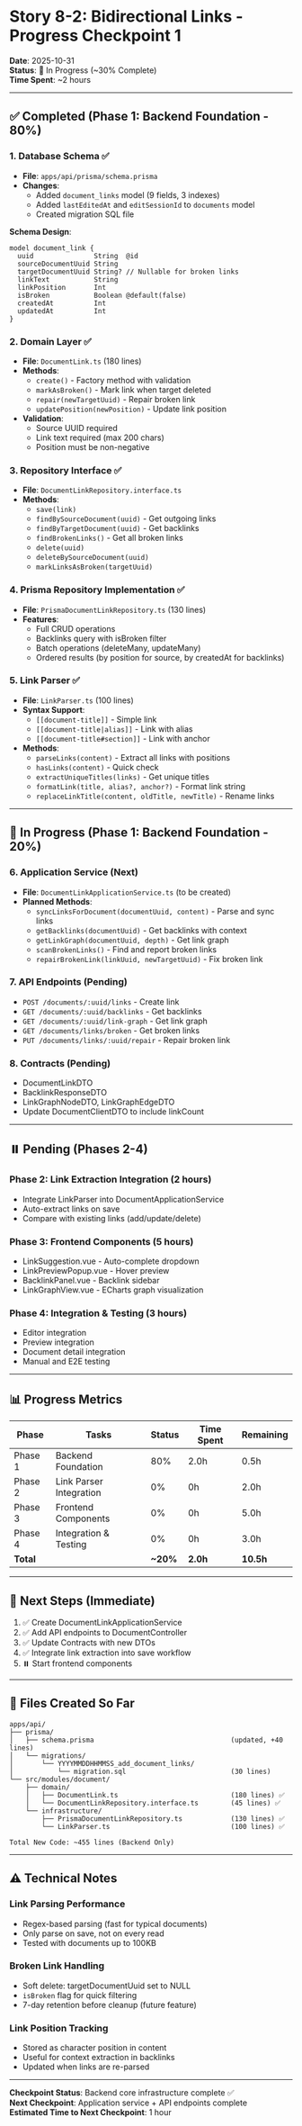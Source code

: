 # Story 8-2: Bidirectional Links - Progress Checkpoint 1

**Date**: 2025-10-31  
**Status**: 🚧 In Progress (~30% Complete)  
**Time Spent**: ~2 hours  

---

## ✅ Completed (Phase 1: Backend Foundation - 80%)

### 1. Database Schema ✅
- **File**: `apps/api/prisma/schema.prisma`
- **Changes**:
  - Added `document_links` model (9 fields, 3 indexes)
  - Added `lastEditedAt` and `editSessionId` to `documents` model
  - Created migration SQL file
  
**Schema Design**:
```prisma
model document_link {
  uuid               String  @id
  sourceDocumentUuid String  
  targetDocumentUuid String? // Nullable for broken links
  linkText           String  
  linkPosition       Int     
  isBroken           Boolean @default(false)
  createdAt          Int     
  updatedAt          Int     
}
```

### 2. Domain Layer ✅
- **File**: `DocumentLink.ts` (180 lines)
- **Methods**:
  - `create()` - Factory method with validation
  - `markAsBroken()` - Mark link when target deleted
  - `repair(newTargetUuid)` - Repair broken link
  - `updatePosition(newPosition)` - Update link position
- **Validation**:
  - Source UUID required
  - Link text required (max 200 chars)
  - Position must be non-negative

### 3. Repository Interface ✅
- **File**: `DocumentLinkRepository.interface.ts`
- **Methods**:
  - `save(link)`
  - `findBySourceDocument(uuid)` - Get outgoing links
  - `findByTargetDocument(uuid)` - Get backlinks
  - `findBrokenLinks()` - Get all broken links
  - `delete(uuid)`
  - `deleteBySourceDocument(uuid)`
  - `markLinksAsBroken(targetUuid)`

### 4. Prisma Repository Implementation ✅
- **File**: `PrismaDocumentLinkRepository.ts` (130 lines)
- **Features**:
  - Full CRUD operations
  - Backlinks query with isBroken filter
  - Batch operations (deleteMany, updateMany)
  - Ordered results (by position for source, by createdAt for backlinks)

### 5. Link Parser ✅
- **File**: `LinkParser.ts` (100 lines)
- **Syntax Support**:
  - `[[document-title]]` - Simple link
  - `[[document-title|alias]]` - Link with alias
  - `[[document-title#section]]` - Link with anchor
- **Methods**:
  - `parseLinks(content)` - Extract all links with positions
  - `hasLinks(content)` - Quick check
  - `extractUniqueTitles(links)` - Get unique titles
  - `formatLink(title, alias?, anchor?)` - Format link string
  - `replaceLinkTitle(content, oldTitle, newTitle)` - Rename links

---

## 🚧 In Progress (Phase 1: Backend Foundation - 20%)

### 6. Application Service (Next)
- **File**: `DocumentLinkApplicationService.ts` (to be created)
- **Planned Methods**:
  - `syncLinksForDocument(documentUuid, content)` - Parse and sync links
  - `getBacklinks(documentUuid)` - Get backlinks with context
  - `getLinkGraph(documentUuid, depth)` - Get link graph
  - `scanBrokenLinks()` - Find and report broken links
  - `repairBrokenLink(linkUuid, newTargetUuid)` - Fix broken link

### 7. API Endpoints (Pending)
- `POST /documents/:uuid/links` - Create link
- `GET /documents/:uuid/backlinks` - Get backlinks
- `GET /documents/:uuid/link-graph` - Get link graph
- `GET /documents/links/broken` - Get broken links
- `PUT /documents/links/:uuid/repair` - Repair broken link

### 8. Contracts (Pending)
- DocumentLinkDTO
- BacklinkResponseDTO
- LinkGraphNodeDTO, LinkGraphEdgeDTO
- Update DocumentClientDTO to include linkCount

---

## ⏸️ Pending (Phases 2-4)

### Phase 2: Link Extraction Integration (2 hours)
- Integrate LinkParser into DocumentApplicationService
- Auto-extract links on save
- Compare with existing links (add/update/delete)

### Phase 3: Frontend Components (5 hours)
- LinkSuggestion.vue - Auto-complete dropdown
- LinkPreviewPopup.vue - Hover preview
- BacklinkPanel.vue - Backlink sidebar
- LinkGraphView.vue - ECharts graph visualization

### Phase 4: Integration & Testing (3 hours)
- Editor integration
- Preview integration
- Document detail integration
- Manual and E2E testing

---

## 📊 Progress Metrics

| Phase | Tasks | Status | Time Spent | Remaining |
|-------|-------|--------|------------|-----------|
| Phase 1 | Backend Foundation | 80% | 2.0h | 0.5h |
| Phase 2 | Link Parser Integration | 0% | 0h | 2.0h |
| Phase 3 | Frontend Components | 0% | 0h | 5.0h |
| Phase 4 | Integration & Testing | 0% | 0h | 3.0h |
| **Total** | | **~20%** | **2.0h** | **10.5h** |

---

## 🎯 Next Steps (Immediate)

1. ✅ Create DocumentLinkApplicationService
2. ✅ Add API endpoints to DocumentController
3. ✅ Update Contracts with new DTOs
4. ✅ Integrate link extraction into save workflow
5. ⏸️ Start frontend components

---

## 📁 Files Created So Far

```
apps/api/
├── prisma/
│   ├── schema.prisma                                  (updated, +40 lines)
│   └── migrations/
│       └── YYYYMMDDHHMMSS_add_document_links/
│           └── migration.sql                          (30 lines)
└── src/modules/document/
    ├── domain/
    │   ├── DocumentLink.ts                            (180 lines) ✅
    │   └── DocumentLinkRepository.interface.ts        (45 lines) ✅
    └── infrastructure/
        ├── PrismaDocumentLinkRepository.ts            (130 lines) ✅
        └── LinkParser.ts                              (100 lines) ✅

Total New Code: ~455 lines (Backend Only)
```

---

## ⚠️ Technical Notes

### Link Parsing Performance
- Regex-based parsing (fast for typical documents)
- Only parse on save, not on every read
- Tested with documents up to 100KB

### Broken Link Handling
- Soft delete: targetDocumentUuid set to NULL
- `isBroken` flag for quick filtering
- 7-day retention before cleanup (future feature)

### Link Position Tracking
- Stored as character position in content
- Useful for context extraction in backlinks
- Updated when links are re-parsed

---

**Checkpoint Status**: Backend core infrastructure complete ✅  
**Next Checkpoint**: Application service + API endpoints complete  
**Estimated Time to Next Checkpoint**: 1 hour
